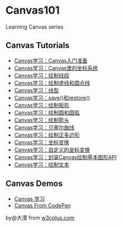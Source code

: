 # Canvas101

Learning Canvas series

## Canvas Tutorials

- [Canvas学习：Canvas入门准备](https://www.w3cplus.com/canvas/introduction-to-prepare.html)
- [Canvas学习：Canvas里的坐标系统](https://www.w3cplus.com/canvas/canvas-coordinate-system.html)
- [Canvas学习：绘制线段](https://www.w3cplus.com/canvas/draw-lines.html)
- [Canvas学习：绘制虚线和圆点线](https://www.w3cplus.com/canvas/draw-dashed-and-dotted-lines.html)
- [Canvas学习：线型](https://www.w3cplus.com/canvas/canvas-line-style.html)
- [Canvas学习：save()和restore()](https://www.w3cplus.com/canvas/canvas-states.html)
- [Canvas学习：绘制矩形](https://www.w3cplus.com/canvas/drawing-rectangular.html)
- [Canvas学习：绘制圆和圆弧](https://www.w3cplus.com/canvas/drawing-arc-and-circle.html)
- [Canvas学习：绘制箭头](https://www.w3cplus.com/canvas/drawing-arrow.html)
- [Canvas学习：贝塞尔曲线](https://www.w3cplus.com/canvas/drawing-curve.html)
- [Canvas学习：绘制正多边形](https://www.w3cplus.com/canvas/drawing-regular-polygons.html)
- [Canvas学习：坐标变换](https://www.w3cplus.com/canvas/transformation-coordinates.html)
- [Canvas学习：自定义的坐标变换](https://www.w3cplus.com/canvas/custom-of-coordinate-transformation.html)
- [Canvas学习：封装Canvas绘制基本图形API](https://www.w3cplus.com/canvas/canvas-drawing-function.html)
- [Canvas学习：绘制文本](https://www.w3cplus.com/canvas/drawing-text.html)

## Canvas Demos

- [Canvas 学习](http://codepen.io/collection/nVKgLz/)
- [Canvas From CodePen](http://codepen.io/collection/njOxdY/)

by@大漠 from [w3cplus.com](https://www.w3cplus.com)
